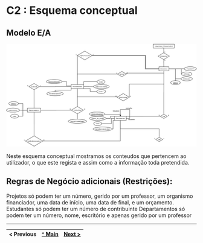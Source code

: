 # C2 : Esquema conceptual

## Modelo E/A

<img title="Diagrama" alt="Diagrama" src="/Docs/Diagram1.png">

Neste esquema conceptual mostramos os conteudos que pertencem ao utilizador, o que este regista e assim como a informação toda pretendida.

## Regras de Negócio adicionais (Restrições):

Projetos só podem ter um número, gerido por um professor, um organismo financiador, uma data de início, uma data de final, e um orçamento.
Estudantes só podem ter um número de contribuinte
Departamentos só podem ter um número, nome, escritório e apenas gerido por um professor

---
< Previous | [^ Main](https://github.com/JoseMSoares/TCM22-SIBD-G04) | [Next >](rebd03.md)
:--- | :---: | ---: 